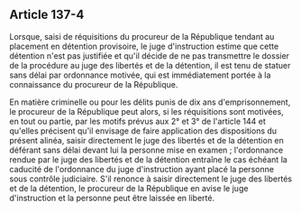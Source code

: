Article 137-4
----
Lorsque, saisi de réquisitions du procureur de la République tendant au
placement en détention provisoire, le juge d'instruction estime que cette
détention n'est pas justifiée et qu'il décide de ne pas transmettre le dossier
de la procédure au juge des libertés et de la détention, il est tenu de statuer
sans délai par ordonnance motivée, qui est immédiatement portée à la
connaissance du procureur de la République.

En matière criminelle ou pour les délits punis de dix ans d'emprisonnement, le
procureur de la République peut alors, si les réquisitions sont motivées, en
tout ou partie, par les motifs prévus aux 2° et 3° de l'article 144 et qu'elles
précisent qu'il envisage de faire application des dispositions du présent
alinéa, saisir directement le juge des libertés et de la détention en déférant
sans délai devant lui la personne mise en examen ; l'ordonnance rendue par le
juge des libertés et de la détention entraîne le cas échéant la caducité de
l'ordonnance du juge d'instruction ayant placé la personne sous contrôle
judiciaire. S'il renonce à saisir directement le juge des libertés et de la
détention, le procureur de la République en avise le juge d'instruction et la
personne peut être laissée en liberté.
